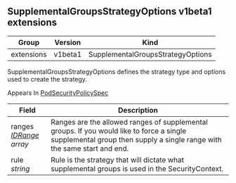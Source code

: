 ## SupplementalGroupsStrategyOptions v1beta1 extensions

Group        | Version     | Kind
------------ | ---------- | -----------
extensions | v1beta1 | SupplementalGroupsStrategyOptions



SupplementalGroupsStrategyOptions defines the strategy type and options used to create the strategy.

<aside class="notice">
Appears In  <a href="#podsecuritypolicyspec-v1beta1">PodSecurityPolicySpec</a> </aside>

Field        | Description
------------ | -----------
ranges <br /> *[IDRange](#idrange-v1beta1) array*  | Ranges are the allowed ranges of supplemental groups.  If you would like to force a single supplemental group then supply a single range with the same start and end.
rule <br /> *string*  | Rule is the strategy that will dictate what supplemental groups is used in the SecurityContext.

